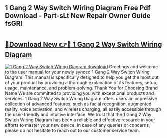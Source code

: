 ## 1 Gang 2 Way Switch Wiring Diagram Free Pdf Download - Part-sLt New Repair Owner Guide fsGRl

# <h2><a href="http://dfsby49.blite.top/?on=1+Gang+2+Way+Switch+Wiring+Diagram">🔗Download New 👉🔴 1 Gang 2 Way Switch Wiring Diagram</a></h2>

[![1 Gang 2 Way Switch Wiring Diagram download](https://i.imgur.com/lujVjoI.png)](http://dfsby49.blite.top/?on=1+Gang+2+Way+Switch+Wiring+Diagram)
Greetings and welcome to the user manual for your newly synced 1 Gang 2 Way Switch Wiring Diagram. This manual is specifically designed to help you get the most out of your product by providing a thorough explanation of its features, setup, usage, maintenance, and problem-solving. Thank You for Choosing Brand Name We are committed to providing you with exceptional products and services. 1 Gang 2 Way Switch Wiring Diagram offers users an impressive collection of advanced features, such as facial recognition, augmented reality, voice activation, and wireless charging, all easily accessible through the user-friendly and intuitive interface. We trust that the 1 Gang 2 Way Switch Wiring Diagram has been a reliable and effective resource in your efforts to master your new device. In case of any queries or concerns, please do not hesitate to reach out to our customer service team.
